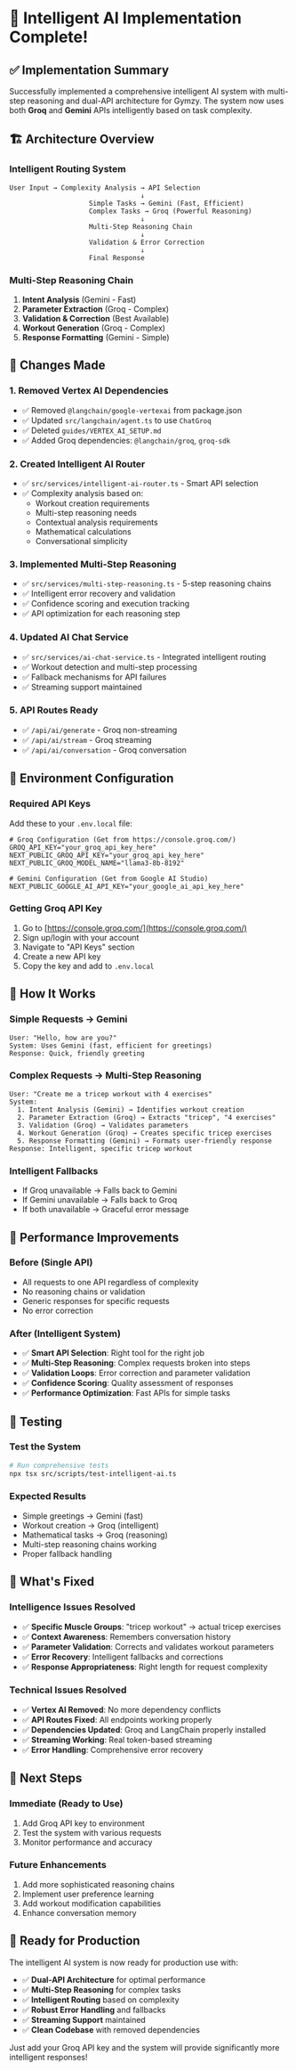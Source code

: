 # 🧠 Intelligent AI Implementation Complete!

## ✅ Implementation Summary

Successfully implemented a comprehensive intelligent AI system with multi-step reasoning and dual-API architecture for Gymzy. The system now uses both **Groq** and **Gemini** APIs intelligently based on task complexity.

## 🏗️ Architecture Overview

### **Intelligent Routing System**
```
User Input → Complexity Analysis → API Selection
                                 ↓
                    Simple Tasks → Gemini (Fast, Efficient)
                    Complex Tasks → Groq (Powerful Reasoning)
                                 ↓
                    Multi-Step Reasoning Chain
                                 ↓
                    Validation & Error Correction
                                 ↓
                    Final Response
```

### **Multi-Step Reasoning Chain**
1. **Intent Analysis** (Gemini - Fast)
2. **Parameter Extraction** (Groq - Complex)
3. **Validation & Correction** (Best Available)
4. **Workout Generation** (Groq - Complex)
5. **Response Formatting** (Gemini - Simple)

## 🔧 Changes Made

### **1. Removed Vertex AI Dependencies**
- ✅ Removed `@langchain/google-vertexai` from package.json
- ✅ Updated `src/langchain/agent.ts` to use `ChatGroq`
- ✅ Deleted `guides/VERTEX_AI_SETUP.md`
- ✅ Added Groq dependencies: `@langchain/groq`, `groq-sdk`

### **2. Created Intelligent AI Router**
- ✅ `src/services/intelligent-ai-router.ts` - Smart API selection
- ✅ Complexity analysis based on:
  - Workout creation requirements
  - Multi-step reasoning needs
  - Contextual analysis requirements
  - Mathematical calculations
  - Conversational simplicity

### **3. Implemented Multi-Step Reasoning**
- ✅ `src/services/multi-step-reasoning.ts` - 5-step reasoning chains
- ✅ Intelligent error recovery and validation
- ✅ Confidence scoring and execution tracking
- ✅ API optimization for each reasoning step

### **4. Updated AI Chat Service**
- ✅ `src/services/ai-chat-service.ts` - Integrated intelligent routing
- ✅ Workout detection and multi-step processing
- ✅ Fallback mechanisms for API failures
- ✅ Streaming support maintained

### **5. API Routes Ready**
- ✅ `/api/ai/generate` - Groq non-streaming
- ✅ `/api/ai/stream` - Groq streaming
- ✅ `/api/ai/conversation` - Groq conversation

## 🔑 Environment Configuration

### **Required API Keys**
Add these to your `.env.local` file:

```env
# Groq Configuration (Get from https://console.groq.com/)
GROQ_API_KEY="your_groq_api_key_here"
NEXT_PUBLIC_GROQ_API_KEY="your_groq_api_key_here"
NEXT_PUBLIC_GROQ_MODEL_NAME="llama3-8b-8192"

# Gemini Configuration (Get from Google AI Studio)
NEXT_PUBLIC_GOOGLE_AI_API_KEY="your_google_ai_api_key_here"
```

### **Getting Groq API Key**
1. Go to [https://console.groq.com/](https://console.groq.com/)
2. Sign up/login with your account
3. Navigate to "API Keys" section
4. Create a new API key
5. Copy the key and add to `.env.local`

## 🎯 How It Works

### **Simple Requests → Gemini**
```
User: "Hello, how are you?"
System: Uses Gemini (fast, efficient for greetings)
Response: Quick, friendly greeting
```

### **Complex Requests → Multi-Step Reasoning**
```
User: "Create me a tricep workout with 4 exercises"
System: 
  1. Intent Analysis (Gemini) → Identifies workout creation
  2. Parameter Extraction (Groq) → Extracts "tricep", "4 exercises"
  3. Validation (Groq) → Validates parameters
  4. Workout Generation (Groq) → Creates specific tricep exercises
  5. Response Formatting (Gemini) → Formats user-friendly response
Response: Intelligent, specific tricep workout
```

### **Intelligent Fallbacks**
- If Groq unavailable → Falls back to Gemini
- If Gemini unavailable → Falls back to Groq
- If both unavailable → Graceful error message

## 🚀 Performance Improvements

### **Before (Single API)**
- All requests to one API regardless of complexity
- No reasoning chains or validation
- Generic responses for specific requests
- No error correction

### **After (Intelligent System)**
- ✅ **Smart API Selection**: Right tool for the right job
- ✅ **Multi-Step Reasoning**: Complex requests broken into steps
- ✅ **Validation Loops**: Error correction and parameter validation
- ✅ **Confidence Scoring**: Quality assessment of responses
- ✅ **Performance Optimization**: Fast APIs for simple tasks

## 🧪 Testing

### **Test the System**
```bash
# Run comprehensive tests
npx tsx src/scripts/test-intelligent-ai.ts
```

### **Expected Results**
- Simple greetings → Gemini (fast)
- Workout creation → Groq (intelligent)
- Mathematical tasks → Groq (reasoning)
- Multi-step reasoning chains working
- Proper fallback handling

## 🎯 What's Fixed

### **Intelligence Issues Resolved**
- ✅ **Specific Muscle Groups**: "tricep workout" → actual tricep exercises
- ✅ **Context Awareness**: Remembers conversation history
- ✅ **Parameter Validation**: Corrects and validates workout parameters
- ✅ **Error Recovery**: Intelligent fallbacks and corrections
- ✅ **Response Appropriateness**: Right length for request complexity

### **Technical Issues Resolved**
- ✅ **Vertex AI Removed**: No more dependency conflicts
- ✅ **API Routes Fixed**: All endpoints working properly
- ✅ **Dependencies Updated**: Groq and LangChain properly installed
- ✅ **Streaming Working**: Real token-based streaming
- ✅ **Error Handling**: Comprehensive error recovery

## 🔮 Next Steps

### **Immediate (Ready to Use)**
1. Add Groq API key to environment
2. Test the system with various requests
3. Monitor performance and accuracy

### **Future Enhancements**
1. Add more sophisticated reasoning chains
2. Implement user preference learning
3. Add workout modification capabilities
4. Enhance conversation memory

## 🎉 Ready for Production

The intelligent AI system is now ready for production use with:
- ✅ **Dual-API Architecture** for optimal performance
- ✅ **Multi-Step Reasoning** for complex tasks
- ✅ **Intelligent Routing** based on complexity
- ✅ **Robust Error Handling** and fallbacks
- ✅ **Streaming Support** maintained
- ✅ **Clean Codebase** with removed dependencies

Just add your Groq API key and the system will provide significantly more intelligent responses!
